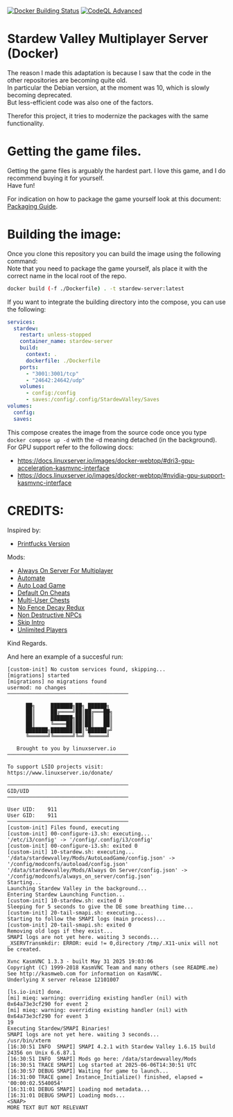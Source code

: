 [![Docker Building Status](https://github.com/DaanSelen/stardew-multiplayer/actions/workflows/docker.yml/badge.svg)](https://github.com/DaanSelen/stardew-multiplayer/actions/workflows/docker.yml)
[![CodeQL Advanced](https://github.com/DaanSelen/stardew-multiplayer/actions/workflows/codeql.yml/badge.svg)](https://github.com/DaanSelen/stardew-multiplayer/actions/workflows/codeql.yml)

# Stardew Valley Multiplayer Server (Docker)

The reason I made this adaptation is because I saw that the code in the other repositories are becoming quite old.<br>
In particular the Debian version, at the moment was 10, which is slowly becoming deprecated.<br>
But less-efficient code was also one of the factors.<br>

Therefor this project, it tries to modernize the packages with the same functionality.

# Getting the game files.

Getting the game files is arguably the hardest part. I love this game, and I do recommend buying it for yourself.<br>
Have fun!<br>

For indication on how to package the game yourself look at this document: [Packaging Guide](./guides/packaging.md).

# Building the image:

Once you clone this repository you can build the image using the following command:<br>
Note that you need to package the game yourself, als place it with the correct name in the local root of the repo.
```sh
docker build (-f ./Dockerfile) . -t stardew-server:latest
```
If you want to integrate the building directory into the compose, you can use the following:
```yaml
services:
  stardew:
    restart: unless-stopped
    container_name: stardew-server
    build:
      context: .
      dockerfile: ./Dockerfile
    ports:
      - "3001:3001/tcp"
      - "24642:24642/udp"
    volumes:
      - config:/config
      - saves:/config/.config/StardewValley/Saves
volumes:
  config:
  saves:
```
This compose creates the image from the source code once you type `docker compose up -d` with the -d meaning detached (in the background).<br>
For GPU support refer to the following docs:<br>

- https://docs.linuxserver.io/images/docker-webtop/#dri3-gpu-acceleration-kasmvnc-interface
- https://docs.linuxserver.io/images/docker-webtop/#nvidia-gpu-support-kasmvnc-interface

# CREDITS:

Inspired by:<br>
- [Printfucks Version](https://github.com/printfuck/stardew-multiplayer-docker)

Mods:<br>
- [Always On Server For Multiplayer](https://github.com/perkmi/Always-On-Server-for-Multiplayer)<br>
- [Automate](https://www.nexusmods.com/stardewvalley/mods/1063)<br>
- [Auto Load Game](https://www.nexusmods.com/stardewvalley/mods/2509)<br>
- [Default On Cheats](https://www.nexusmods.com/stardewvalley/mods/21035)<br>
- [Multi-User Chests](https://www.nexusmods.com/stardewvalley/mods/9856)<br>
- [No Fence Decay Redux](https://www.nexusmods.com/stardewvalley/mods/20802)<br>
- [Non Destructive NPCs](https://forums.stardewvalley.net/threads/unofficial-mod-updates.2096/page-132#post-121034)<br>
- [Skip Intro](https://www.nexusmods.com/stardewvalley/mods/533)<br>
- [Unlimited Players](https://www.nexusmods.com/stardewvalley/mods/2213)<br>

Kind Regards.

And here an example of a succesful run:

```text
[custom-init] No custom services found, skipping...
[migrations] started
[migrations] no migrations found
usermod: no changes
───────────────────────────────────────

      ██╗     ███████╗██╗ ██████╗
      ██║     ██╔════╝██║██╔═══██╗
      ██║     ███████╗██║██║   ██║
      ██║     ╚════██║██║██║   ██║
      ███████╗███████║██║╚██████╔╝
      ╚══════╝╚══════╝╚═╝ ╚═════╝

   Brought to you by linuxserver.io
───────────────────────────────────────

To support LSIO projects visit:
https://www.linuxserver.io/donate/

───────────────────────────────────────
GID/UID
───────────────────────────────────────

User UID:    911
User GID:    911
───────────────────────────────────────
[custom-init] Files found, executing
[custom-init] 00-configure-i3.sh: executing...
'/etc/i3/config' -> '/config/.config/i3/config'
[custom-init] 00-configure-i3.sh: exited 0
[custom-init] 10-stardew.sh: executing...
'/data/stardewvalley/Mods/AutoLoadGame/config.json' -> '/config/modconfs/autoload/config.json'
'/data/stardewvalley/Mods/Always On Server/config.json' -> '/config/modconfs/always_on_server/config.json'
Starting...
Launching Stardew Valley in the background...
Entering Stardew Launching Function...
[custom-init] 10-stardew.sh: exited 0
Sleeping for 5 seconds to give the DE some breathing time...
[custom-init] 20-tail-smapi.sh: executing...
Starting to follow the SMAPI logs (main process)...
[custom-init] 20-tail-smapi.sh: exited 0
Removing old logs if they exist...
SMAPI logs are not yet here. waiting 3 seconds...
_XSERVTransmkdir: ERROR: euid != 0,directory /tmp/.X11-unix will not be created.

Xvnc KasmVNC 1.3.3 - built May 31 2025 19:03:06
Copyright (C) 1999-2018 KasmVNC Team and many others (see README.me)
See http://kasmweb.com for information on KasmVNC.
Underlying X server release 12101007

[ls.io-init] done.
[mi] mieq: warning: overriding existing handler (nil) with 0x64a73e3cf290 for event 2
[mi] mieq: warning: overriding existing handler (nil) with 0x64a73e3cf290 for event 3
19
Executing Stardew/SMAPI Binaries!
SMAPI logs are not yet here. waiting 3 seconds...
/usr/bin/xterm
[16:30:51 INFO  SMAPI] SMAPI 4.2.1 with Stardew Valley 1.6.15 build 24356 on Unix 6.6.87.1
[16:30:51 INFO  SMAPI] Mods go here: /data/stardewvalley/Mods
[16:30:51 TRACE SMAPI] Log started at 2025-06-06T14:30:51 UTC
[16:30:57 DEBUG SMAPI] Waiting for game to launch...
[16:31:00 TRACE game] Instance_Initialize() finished, elapsed = '00:00:02.5540054'
[16:31:01 DEBUG SMAPI] Loading mod metadata...
[16:31:01 DEBUG SMAPI] Loading mods...
<SNAP>
MORE TEXT BUT NOT RELEVANT
```
